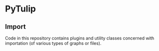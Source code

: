 # PyTulip

## Import

Code in this repository contains plugins and utility classes concerned with importation (of various types of graphs or files).
